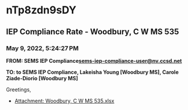 # nTp8zdn9sDY
## IEP Compliance Rate - Woodbury, C W MS 535
### May 9, 2022, 5:24:27 PM
**FROM: SEMS IEP Compliance<sems-iep-compliance-user@nv.ccsd.net>**

**TO: to SEMS IEP Compliance, Lakeisha Young [Woodbury MS], Carole Ziade-Diorio [Woodbury MS]**


Greetings,  





* [Attachment: Woodbury, C W MS 535.xlsx](nTp8zdn9sDY-attachment-1.xlsx)
